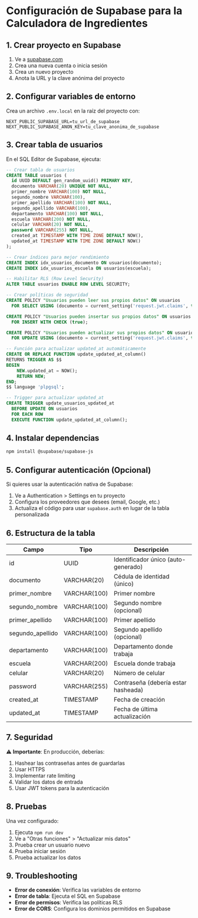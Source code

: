 # Configuración de Supabase para la Calculadora de Ingredientes

## 1. Crear proyecto en Supabase

1. Ve a [supabase.com](https://supabase.com)
2. Crea una nueva cuenta o inicia sesión
3. Crea un nuevo proyecto
4. Anota la URL y la clave anónima del proyecto

## 2. Configurar variables de entorno

Crea un archivo `.env.local` en la raíz del proyecto con:

```env
NEXT_PUBLIC_SUPABASE_URL=tu_url_de_supabase
NEXT_PUBLIC_SUPABASE_ANON_KEY=tu_clave_anonima_de_supabase
```

## 3. Crear tabla de usuarios

En el SQL Editor de Supabase, ejecuta:

```sql
-- Crear tabla de usuarios
CREATE TABLE usuarios (
  id UUID DEFAULT gen_random_uuid() PRIMARY KEY,
  documento VARCHAR(20) UNIQUE NOT NULL,
  primer_nombre VARCHAR(100) NOT NULL,
  segundo_nombre VARCHAR(100),
  primer_apellido VARCHAR(100) NOT NULL,
  segundo_apellido VARCHAR(100),
  departamento VARCHAR(100) NOT NULL,
  escuela VARCHAR(200) NOT NULL,
  celular VARCHAR(20) NOT NULL,
  password VARCHAR(255) NOT NULL,
  created_at TIMESTAMP WITH TIME ZONE DEFAULT NOW(),
  updated_at TIMESTAMP WITH TIME ZONE DEFAULT NOW()
);

-- Crear índices para mejor rendimiento
CREATE INDEX idx_usuarios_documento ON usuarios(documento);
CREATE INDEX idx_usuarios_escuela ON usuarios(escuela);

-- Habilitar RLS (Row Level Security)
ALTER TABLE usuarios ENABLE ROW LEVEL SECURITY;

-- Crear políticas de seguridad
CREATE POLICY "Usuarios pueden leer sus propios datos" ON usuarios
  FOR SELECT USING (documento = current_setting('request.jwt.claims', true)::json->>'documento');

CREATE POLICY "Usuarios pueden insertar sus propios datos" ON usuarios
  FOR INSERT WITH CHECK (true);

CREATE POLICY "Usuarios pueden actualizar sus propios datos" ON usuarios
  FOR UPDATE USING (documento = current_setting('request.jwt.claims', true)::json->>'documento');

-- Función para actualizar updated_at automáticamente
CREATE OR REPLACE FUNCTION update_updated_at_column()
RETURNS TRIGGER AS $$
BEGIN
    NEW.updated_at = NOW();
    RETURN NEW;
END;
$$ language 'plpgsql';

-- Trigger para actualizar updated_at
CREATE TRIGGER update_usuarios_updated_at 
  BEFORE UPDATE ON usuarios 
  FOR EACH ROW 
  EXECUTE FUNCTION update_updated_at_column();
```

## 4. Instalar dependencias

```bash
npm install @supabase/supabase-js
```

## 5. Configurar autenticación (Opcional)

Si quieres usar la autenticación nativa de Supabase:

1. Ve a Authentication > Settings en tu proyecto
2. Configura los proveedores que desees (email, Google, etc.)
3. Actualiza el código para usar `supabase.auth` en lugar de la tabla personalizada

## 6. Estructura de la tabla

| Campo | Tipo | Descripción |
|-------|------|-------------|
| id | UUID | Identificador único (auto-generado) |
| documento | VARCHAR(20) | Cédula de identidad (único) |
| primer_nombre | VARCHAR(100) | Primer nombre |
| segundo_nombre | VARCHAR(100) | Segundo nombre (opcional) |
| primer_apellido | VARCHAR(100) | Primer apellido |
| segundo_apellido | VARCHAR(100) | Segundo apellido (opcional) |
| departamento | VARCHAR(100) | Departamento donde trabaja |
| escuela | VARCHAR(200) | Escuela donde trabaja |
| celular | VARCHAR(20) | Número de celular |
| password | VARCHAR(255) | Contraseña (debería estar hasheada) |
| created_at | TIMESTAMP | Fecha de creación |
| updated_at | TIMESTAMP | Fecha de última actualización |

## 7. Seguridad

⚠️ **Importante**: En producción, deberías:

1. Hashear las contraseñas antes de guardarlas
2. Usar HTTPS
3. Implementar rate limiting
4. Validar los datos de entrada
5. Usar JWT tokens para la autenticación

## 8. Pruebas

Una vez configurado:

1. Ejecuta `npm run dev`
2. Ve a "Otras funciones" > "Actualizar mis datos"
3. Prueba crear un usuario nuevo
4. Prueba iniciar sesión
5. Prueba actualizar los datos

## 9. Troubleshooting

- **Error de conexión**: Verifica las variables de entorno
- **Error de tabla**: Ejecuta el SQL en Supabase
- **Error de permisos**: Verifica las políticas RLS
- **Error de CORS**: Configura los dominios permitidos en Supabase
